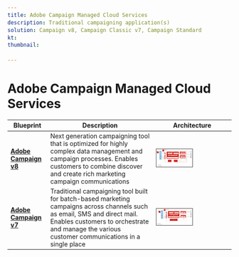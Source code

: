 ```yaml
---
title: Adobe Campaign Managed Cloud Services
description: Traditional campaigning application(s)
solution: Campaign v8, Campaign Classic v7, Campaign Standard
kt: 
thumbnail:

---
```

# Adobe Campaign Managed Cloud Services


| Blueprint | Description | Architecture |
|---|---|---|
| **[Adobe Campaign v8](campaign-v8.md)** | Next generation campaigning tool that is optimized for highly complex data management and campaign processes. Enables customers to combine discover and create rich marketing campaign communications | <img src="assets/campaign-v8-architecture.svg" alt="Reference architecture for Campaign v8 Blueprint" style="width:50%; border:1px solid #4a4a4a" /> |
| **[Adobe Campaign v7](campaign-v7.md)** | Traditional campaigning tool built for batch-based marketing campaigns across channels such as email, SMS and direct mail. Enables customers to orchestrate and manage the various customer communications in a single place | <img src="assets/campaign-v7-architecture.svg" alt="Reference architecture for Campaign v7 Blueprint" style="width:50%; border:1px solid #4a4a4a" /> |

